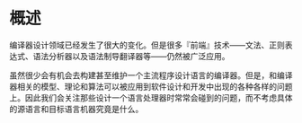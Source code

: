 概述
====

编译器设计领域已经发生了很大的变化。但是很多『前端』技术——文法、正则表达式、语法分析器以及语法制导翻译器等——仍然被广泛应用。

虽然很少会有机会去构建甚至维护一个主流程序设计语言的编译器。但是，和编译器相关的模型、理论和算法可以被应用到软件设计和开发中出现的各种各样的问题上。因此我们会关注那些设计一个语言处理器时常常会碰到的问题，而不考虑具体的源语言和目标语言机器究竟是什么。

  